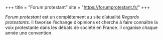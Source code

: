 +++
title = "Forum protestant"
site = "https://forumprotestant.fr/"
+++

*Forum protestant*  est un complétement au site d’atualité *Regards protestants*. Il favorise l’échange d’opinions et cherche à faire connaître la voix protestante dans les débats de société en France. Il organise chaque année une convention.
